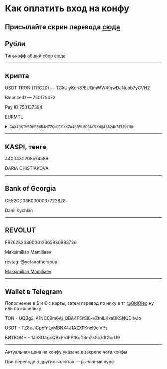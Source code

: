 # Как оплатить вход на конфу
## Присылайте скрин перевода [сюда](https://t.me/OldOleg)

## Рубли

Тинькофф общий сбор [сюда](https://www.tinkoff.ru/cf/8QazJeRi5b6)

---

## Крипта

USDT TRON (TRC20) — TGkUiyKori87EUQmWW4fqwDJNubb7yGVH2

BinanceID — 750175472

Pay ID 750137394

[EURMTL](https://montelibero.org/eurmtl/)
<details>
<summary>
  <code>GAX43KTWEDHB56R4MZZQNJICXXZW4SRVLMGSAC5XWQA3A24KBELRHJUH</code>
</summary>

![image](https://github.com/Alexears/alexears/blob/main/landing/photo_2023-10-17_16-40-42.jpg)

</details>

---

## KASPI, тенге

4400430208574589

DARIA CHISTIAKOVA

---

## Bank of Georgia

GE52CD0360000037722828

Danil Kychkin

---

## REVOLUT

FR7628233000012365930983726

Maksimilian Mamiliaev

revtag: @yetanothersoup

[Maksimilian Mamiliaev](https://t.me/yetAnotherSoup)

---

## Wallet в Telegram

Пополнение в $ и € с карты, затем перевод по нику в тг [@OldOleg](https://t.me/OldOleg) ну или по кошельку

TON - UQBg2_A1NC09m6Aj_QBA4F5nSI8-vZtnlLKxaBKSNQDllvJo

USDT - TZ8eJiCppfnLyMBNX4J1AZXPKnxi9ciVYs

БИТКОИН - 1J6SU4gcQBxPrdPPfKqGBmZs5c7dtGcrU9

---
Актуальная цена на конфу указана в закрепе чата конфы

При переводе в других валютах — рыночный курс
